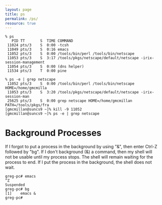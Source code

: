 ```yaml
---
layout: page
title: ps
permalink: /ps/
resource: true
---
```

```
% ps
   PID TT       S  TIME COMMAND
 11024 pts/3    S  0:00 -tcsh
 11049 pts/3    S  0:16 emacs
 11052 pts/3    S  0:00 /tools/bin/perl /tools/bin/netscape
 11053 pts/3    S  3:17 /tools/pkgs/netscape/default/netscape -irix-session-management
 11054 pts/3    S  0:00 (dns helper)
 11534 pts/3    T  0:00 pine
```

```
% ps -e | grep netscape
 11052 pts/3    S  0:00 /tools/bin/perl /tools/bin/netscape HOME=/home/gmcmilla
 11053 pts/3    S  3:20 /tools/pkgs/netscape/default/netscape -irix-session-man
 25625 pts/3    S  0:00 grep netscape HOME=/home/gmcmillan PATH=/tools/pkgs/fra
[gmcmillan@suncs9 ~]% kill -9 11052
[gmcmillan@suncs9 ~]% ps -e | grep netscape
```

# Background Processes

If I forgot to put a process in the background by using "&", then
enter Ctrl-Z followed by "bg". If I don't background (&) a command,
then my shell will not be usable until my process stops. The shell
will remain waiting for the process to end. If I put the process in
the background, the shell does not wait.

```
greg-pc# emacs
^Z
Suspended
greg-pc# bg
[1]    emacs &
greg-pc#
```
